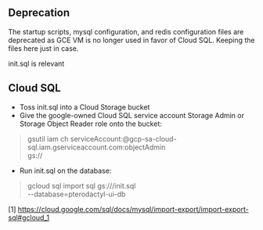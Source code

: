 ## Deprecation

The startup scripts, mysql configuration, and redis configuration files are deprecated as GCE VM is no longer used in favor of Cloud SQL. Keeping the files here just in case.

init.sql is relevant

## Cloud SQL

- Toss init.sql into a Cloud Storage bucket
- Give the google-owned Cloud SQL service account Storage Admin or Storage Object Reader role onto the bucket:

> gsutil iam ch serviceAccount:<service-account-id>@gcp-sa-cloud-sql.iam.gserviceaccount.com:objectAdmin \
    gs://<bucket-name>

- Run init.sql on the database:

> gcloud sql import sql <database-instance-name> gs://<bucket-name>/init.sql \
    --database=pterodactyl-ui-db

[1] https://cloud.google.com/sql/docs/mysql/import-export/import-export-sql#gcloud_1